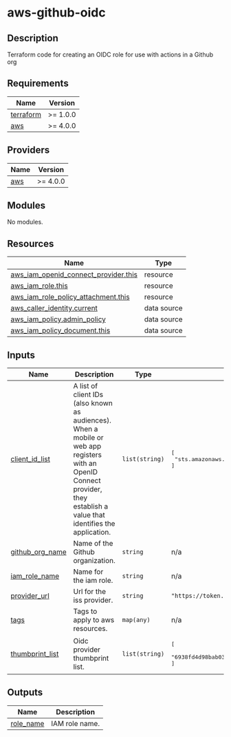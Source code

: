 # aws-github-oidc

## Description

Terraform code for creating an OIDC role for use with actions in a Github org

<!-- BEGIN_TF_DOCS -->
## Requirements

| Name | Version |
|------|---------|
| <a name="requirement_terraform"></a> [terraform](#requirement\_terraform) | >= 1.0.0 |
| <a name="requirement_aws"></a> [aws](#requirement\_aws) | >= 4.0.0 |

## Providers

| Name | Version |
|------|---------|
| <a name="provider_aws"></a> [aws](#provider\_aws) | >= 4.0.0 |

## Modules

No modules.

## Resources

| Name | Type |
|------|------|
| [aws_iam_openid_connect_provider.this](https://registry.terraform.io/providers/hashicorp/aws/latest/docs/resources/iam_openid_connect_provider) | resource |
| [aws_iam_role.this](https://registry.terraform.io/providers/hashicorp/aws/latest/docs/resources/iam_role) | resource |
| [aws_iam_role_policy_attachment.this](https://registry.terraform.io/providers/hashicorp/aws/latest/docs/resources/iam_role_policy_attachment) | resource |
| [aws_caller_identity.current](https://registry.terraform.io/providers/hashicorp/aws/latest/docs/data-sources/caller_identity) | data source |
| [aws_iam_policy.admin_policy](https://registry.terraform.io/providers/hashicorp/aws/latest/docs/data-sources/iam_policy) | data source |
| [aws_iam_policy_document.this](https://registry.terraform.io/providers/hashicorp/aws/latest/docs/data-sources/iam_policy_document) | data source |

## Inputs

| Name | Description | Type | Default | Required |
|------|-------------|------|---------|:--------:|
| <a name="input_client_id_list"></a> [client\_id\_list](#input\_client\_id\_list) | A list of client IDs (also known as audiences). When a mobile or web app registers with an OpenID Connect provider, they establish a value that identifies the application. | `list(string)` | <pre>[<br>  "sts.amazonaws.com"<br>]</pre> | no |
| <a name="input_github_org_name"></a> [github\_org\_name](#input\_github\_org\_name) | Name of the Github organization. | `string` | n/a | yes |
| <a name="input_iam_role_name"></a> [iam\_role\_name](#input\_iam\_role\_name) | Name for the iam role. | `string` | n/a | yes |
| <a name="input_provider_url"></a> [provider\_url](#input\_provider\_url) | Url for the iss provider. | `string` | `"https://token.actions.githubusercontent.com"` | no |
| <a name="input_tags"></a> [tags](#input\_tags) | Tags to apply to aws resources. | `map(any)` | n/a | yes |
| <a name="input_thumbprint_list"></a> [thumbprint\_list](#input\_thumbprint\_list) | Oidc provider thumbprint list. | `list(string)` | <pre>[<br>  "6938fd4d98bab03faadb97b34396831e3780aea1"<br>]</pre> | no |

## Outputs

| Name | Description |
|------|-------------|
| <a name="output_role_name"></a> [role\_name](#output\_role\_name) | IAM role name. |
<!-- END_TF_DOCS -->